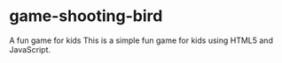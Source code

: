 # game-shooting-bird
A fun game for kids
This is a simple fun game for kids using HTML5 and JavaScript.
